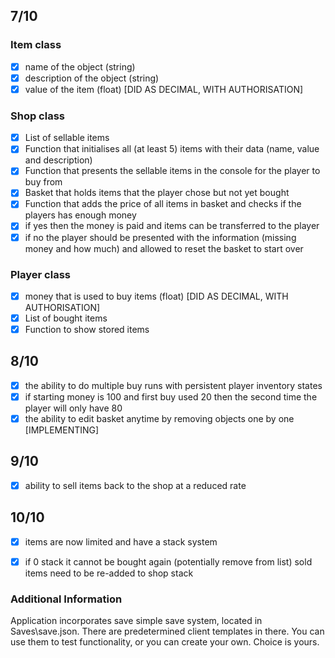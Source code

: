 ## 7/10 ##
### Item class ###
- [x] name of the object (string)
- [x] description of the object (string)
- [x] value of the item (float) [DID AS DECIMAL, WITH AUTHORISATION]

### Shop class ###
- [x] List of sellable items
- [x] Function that initialises all (at least 5) items with their data (name, value and description)
- [x] Function that presents the sellable items in the console for the player to buy from
- [x] Basket that holds items that the player chose but not yet bought
- [x] Function that adds the price of all items in basket and checks if the players has enough money
- [x] if yes then the money is paid and items can be transferred to the player
- [x] if no the player should be presented with the information (missing money and how much) and allowed to reset the basket to start over

### Player class ###
- [x] money that is used to buy items (float) [DID AS DECIMAL, WITH AUTHORISATION]
- [x] List of bought items
- [x] Function to show stored items

## 8/10 ##
- [x] the ability to do multiple buy runs with persistent player inventory states
- [x] if starting money is 100 and first buy used 20 then the second time the player will only have 80
- [x] the ability to edit basket anytime by removing objects one by one [IMPLEMENTING]

## 9/10 ##
- [x] ability to sell items back to the shop at a reduced rate

## 10/10 ##
- [x] items are now limited and have a stack system
- [x] if 0 stack it cannot be bought again (potentially remove from list) sold items need to be re-added to shop stack


### Additional Information ###
Application incorporates save simple save system, located in Saves\save.json. There are predetermined client templates in there.
You can use them to test functionality, or you can create your own. Choice is yours.